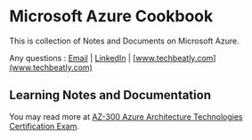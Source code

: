 # Microsoft Azure Cookbook
This is collection of Notes and Documents on Microsoft Azure.

Any questions : [Email](mailto:net.gini@gmail.com) | [LinkedIn](http://bit.ly/gineesh) | [www.techbeatly.com](www.techbeatly.com)

## Learning Notes and Documentation
You may read more at [AZ-300 Azure Architecture Technologies Certification Exam](az-300-azure-architecture-technologies-certification-exam.md).

